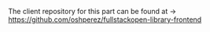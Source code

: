 The client repository for this part can be found at -> https://github.com/oshperez/fullstackopen-library-frontend
